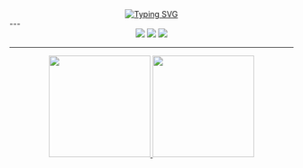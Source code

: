 
<div align="center">
  <a href="https://git.io/typing-svg"><img src="https://readme-typing-svg.demolab.com?font=Fira+Code&size=30&pause=1000&width=435&lines=Olá%2C+sou+Maria+Cecilia;Bem+vindo+ao+meu+perfil;Não+repare+a+bagunça" alt="Typing SVG" /></a>
</div>
---
<div align="center">
  <a href="https://instagram.com/_cecilia2904?igshid=MDM4ZDc5MmU=" target="_blank"><img src="https://img.shields.io/badge/-Instagram-%23E4405F?style=for-the-badge&logo=instagram&logoColor=white" target="_blank"></a>
  <a href = "mailto:mariaceciliaff821129@gmail.com"><img src="https://img.shields.io/badge/-Gmail-%23333?style=for-the-badge&logo=gmail&logoColor=white" target="_blank"></a>
  <a href="https://www.linkedin.com/in/maria-cecilia-freitas-fonteles" target="_blank"><img src="https://img.shields.io/badge/linkedin-%230077B5.svg?&style=for-the-badge&logo=linkedin&logoColor=white" target="_blank"></a>

---
<div align="center">
  <a href="https://github.com/cecilia2904">
  <img height="180em" src="https://github-readme-stats.vercel.app/api?username=cecilia2904&show_icons=true&theme=tokyonight&include_all_commits=true&count_private=true"/>
  <img height="180em" src="https://github-readme-stats.vercel.app/api/top-langs/?username=cecilia2904&layout=compact&langs_count=7&theme=tokyonight"/>
</div>
